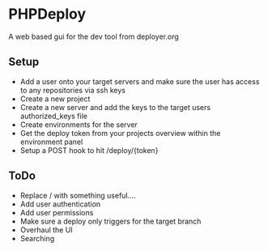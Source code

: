 # PHPDeploy

A web based gui for the dev tool from deployer.org

## Setup
* Add a user onto your target servers and make sure the user has access to any repositories via ssh keys
* Create a new project
* Create a new server and add the keys to the target users authorized_keys file
* Create environments for the server
* Get the deploy token from your projects overview within the environment panel
* Setup a POST hook to hit /deploy/{token}


## ToDo
* Replace / with something useful....
* Add user authentication
* Add user permissions
* Make sure a deploy only triggers for the target branch
* Overhaul the UI
* Searching
